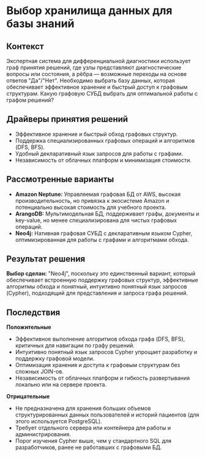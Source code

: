 # Выбор хранилища данных для базы знаний

## Контекст
Экспертная система для дифференциальной диагностики использует граф принятия решений, где узлы представляют диагностические вопросы или состояния, а рёбра — возможные переходы на основе ответов "Да"/"Нет". Необходимо выбрать базу данных, которая обеспечивает эффективное хранение и быстрый доступ к графовым структурам. Какую графовую СУБД выбрать для оптимальной работы с графом решений?

## Драйверы принятия решений
- Эффективное хранение и быстрый обход графовых структур.  
- Поддержка специализированных графовых операций и алгоритмов (DFS, BFS).  
- Удобный декларативный язык запросов для работы с графами.  
- Независимость от облачных платформ и минимизация стоимости.  

## Рассмотренные варианты
- **Amazon Neptune:** Управляемая графовая БД от AWS, высокая производительность, но привязка к экосистеме Amazon и потенциально высокая стоимость для учебного проекта.  
- **ArangoDB:** Мультимодельная БД, поддерживает графы, документы и key-value, но менее специализирована для чистых графовых операций.  
- **Neo4j:** Нативная графовая СУБД с декларативным языком Cypher, оптимизированная для работы с графами и алгоритмами обхода.  

## Результат решения
**Выбор сделан:** "Neo4j", поскольку это единственный вариант, который обеспечивает встроенную поддержку графовых структур, эффективные алгоритмы обхода и понятный, интуитивно понятный язык запросов (Cypher), подходящий для представления и запроса графа решений.

## Последствия
**Положительные**

- Эффективное выполнение алгоритмов обхода графа (DFS, BFS), критичных для навигации по графу решений.  
- Интуитивно понятный язык запросов Cypher упрощает разработку и поддержку графовой модели.  
- Оптимизация хранения и доступа к графовым структурам без сложных JOIN-ов.  
- Независимость от облачных платформ и гибкость развертывания локально или на сервере проекта.  

**Отрицательные**

- Не предназначена для хранения больших объемов структурированных данных пользователей и историй пациентов (для этого используется PostgreSQL).  
- Требует отдельного сервера или контейнера для работы и администрирования.  
- Порог изучения Cypher выше, чем у стандартного SQL для разработчиков, ранее не работавших с графовыми БД.
